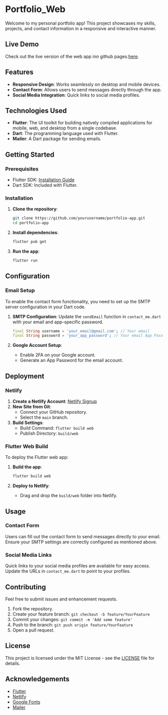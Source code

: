 # Portfolio_Web

Welcome to my personal portfolio app! This project showcases my skills, projects, and contact information in a responsive and interactive manner. 

## Live Demo

Check out the live version of the web app inn github pages.[here]([https://portfolio-kk09.netlify.app/](https://itskartike910.github.io/portfolio_web/)).

## Features

- **Responsive Design**: Works seamlessly on desktop and mobile devices.
- **Contact Form**: Allows users to send messages directly through the app.
- **Social Media Integration**: Quick links to social media profiles.

## Technologies Used

- **Flutter**: The UI toolkit for building natively compiled applications for mobile, web, and desktop from a single codebase.
- **Dart**: The programming language used with Flutter.
- **Mailer**: A Dart package for sending emails.

## Getting Started

### Prerequisites

- Flutter SDK: [Installation Guide](https://flutter.dev/docs/get-started/install)
- Dart SDK: Included with Flutter.

### Installation

1. **Clone the repository**:

    ```bash
    git clone https://github.com/yourusername/portfolio-app.git
    cd portfolio-app
    ```

2. **Install dependencies**:

    ```bash
    flutter pub get
    ```

3. **Run the app**:

    ```bash
    flutter run
    ```

## Configuration

### Email Setup

To enable the contact form functionality, you need to set up the SMTP server configuration in your Dart code.

1. **SMTP Configuration**:
   Update the `sendEmail` function in `contact_me.dart` with your email and app-specific password.

    ```dart
    final String username = 'your_email@gmail.com'; // Your email
    final String password = 'your_app_password'; // Your email App Password
    ```

2. **Google Account Setup**:
   - Enable 2FA on your Google account.
   - Generate an App Password for the email account.

## Deployment

### Netlify

1. **Create a Netlify Account**: [Netlify Signup](https://www.netlify.com/)
2. **New Site from Git**:
   - Connect your GitHub repository.
   - Select the `main` branch.
3. **Build Settings**:
   - Build Command: `flutter build web`
   - Publish Directory: `build/web`

### Flutter Web Build

To deploy the Flutter web app:

1. **Build the app**:

    ```bash
    flutter build web
    ```

2. **Deploy to Netlify**:
   - Drag and drop the `build/web` folder into Netlify.

## Usage

### Contact Form

Users can fill out the contact form to send messages directly to your email. Ensure your SMTP settings are correctly configured as mentioned above.

### Social Media Links

Quick links to your social media profiles are available for easy access. Update the URLs in `contact_me.dart` to point to your profiles.

## Contributing

Feel free to submit issues and enhancement requests.

1. Fork the repository.
2. Create your feature branch: `git checkout -b feature/YourFeature`
3. Commit your changes: `git commit -m 'Add some feature'`
4. Push to the branch: `git push origin feature/YourFeature`
5. Open a pull request.

## License

This project is licensed under the MIT License - see the [LICENSE](LICENSE) file for details.

## Acknowledgements

- [Flutter](https://flutter.dev/)
- [Netlify](https://www.netlify.com/)
- [Google Fonts](https://fonts.google.com/)
- [Mailer](https://pub.dev/packages/mailer)
